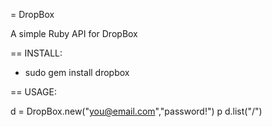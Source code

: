 = DropBox

A simple Ruby API for DropBox

== INSTALL:
* sudo gem install dropbox

== USAGE:

  d = DropBox.new("you@email.com","password!")
  p d.list("/")